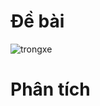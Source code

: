 # Đề bài
![trongxe](https://github.com/VanHoang110802/Competitive_Programming/assets/108053955/a7920bfb-0799-4203-9df6-87184c2fea3d)

# Phân tích
